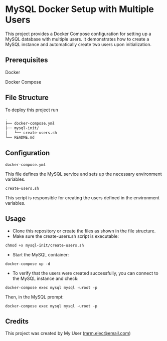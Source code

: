 
# MySQL Docker Setup with Multiple Users

This project provides a Docker Compose configuration for setting up a MySQL database with multiple users. It demonstrates how to create a MySQL instance and automatically create two users upon initialization.



## Prerequisites
Docker

Docker Compose
## File Structure

To deploy this project run

```bash
.
├── docker-compose.yml
├── mysql-init/
│   └── create-users.sh
└── README.md
```


## Configuration
```
docker-compose.yml
```

This file defines the MySQL service and sets up the necessary environment variables.


```
create-users.sh
```

This script is responsible for creating the users defined in the environment variables.    


## Usage

- Clone this repository or create the files as shown in the file structure.
- Make sure the create-users.sh script is executable:

```
chmod +x mysql-init/create-users.sh
```


- Start the MySQL container:

```
docker-compose up -d
```

- To verify that the users were created successfully, you can connect to the MySQL instance and check:

```
docker-compose exec mysql mysql -uroot -p
```


Then, in the MySQL prompt:

```
docker-compose exec mysql mysql -uroot -p
```


## Credits

This project was created by My User (mrm.elec@email.com)
